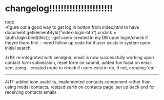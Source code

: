 # changelog!!!!!!!!!!!!!!!!!!!!!!

todo:  
-figure out a good way to get log in button from index.html to have document.getElementById("index-login-btn").onclick = {auth.login.bind(this)};
-get users created in my DB upon login/check if theyre there first
--need follow up code for if user exists in system upon initial search


 4/19: re-integrated with sendgrid, email is now successfully working upon contact form submission, reset form on submit, added fun toast on email sent zomg.
 -created route to check if users exist in db, if not, creating 'em'

------
4/17: added icon usability, implemented contacts component rather than using modal contacts, resized earth on contacts page, set up back end for receiving contacts emails
